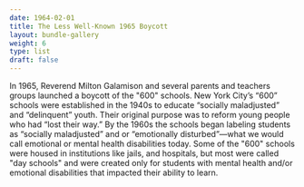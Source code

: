 ```yaml
---
date: 1964-02-01
title: The Less Well-Known 1965 Boycott
layout: bundle-gallery
weight: 6
type: list
draft: false
---
```

In 1965, Reverend Milton Galamison and several parents and teachers groups launched a boycott of the "600" schools. New York City’s “600” schools were established in the 1940s to educate “socially maladjusted” and “delinquent” youth. Their original purpose was to reform young people who had “lost their way.” By the 1960s the schools began labeling students as “socially maladjusted” and or “emotionally disturbed”—what we would call emotional or mental health disabilities today. Some of the "600" schools were housed in institutions like jails, and hospitals, but most were called "day schools" and were created only for students with mental health and/or emotional disabilities that impacted their ability to learn.
